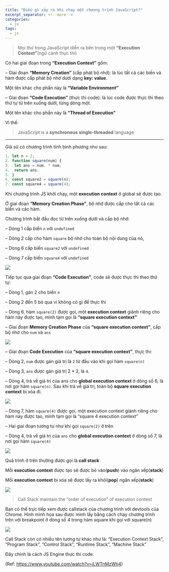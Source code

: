 ```yaml
---
title: "Điều gì xảy ra khi chạy một chương trình JavaScript?"
excerpt_separator: <!--more-->
categories:
  - js
tags:
  - js
---
```


> Mọi thứ trong JavaScript diễn ra bên trong một **“Execution Context”**(ngữ cảnh thực thi)

Có hai giai đoạn trong **“Execution Context”** gồm:

– Giai đoạn **“Memory Creation”** (cấp phát bộ nhớ): là lúc tất cả các biến và hàm được cấp phát bộ nhớ dưới dạng **key: value**. 

   Một tên khác cho phần này là **“Variable Environment”**

– Giai đoạn **“Code Execution”** (thực thi code): là lúc code được thực thi theo thứ tự từ trên xuống dưới, từng dòng một.

   Một tên khác cho phần này là **“Thread of Execution"**

Vì thế:

> JavaScript is a **synchronous** **single-threaded** language

---

Giả sử có chương trình tính bình phương như sau:

```js
1. let n = 2;
2. function square(num) {
3. 	let ans = num. * num;
4. 	return ans;
5. }
6. const square2 = square(n);
7. const square4 = square(4);
```

Khi chương trình JS khởi chạy, một **execution context** ở global sẽ được tạo. 

Ở giai đoạn **“Memory Creation Phase”**, bộ nhớ được cấp cho tất cả các biến và các hàm. 

Chương trình bắt đầu đọc từ trên xuống dưới và cấp bộ nhớ:

– Dòng 1 cấp biến `n` với `undefined`

– Dòng 2 cấp cho hàm `square` bộ nhớ cho toàn bộ nội dung của nó,

– Dòng 6 cấp biến `square2` với `undefined`

– Dòng 7 cấp biến `square4` với `undefined`

![](https://i0.wp.com/beautyoncode.com/wp-content/uploads/2022/08/js-execute1.png)

Tiếp tục qua giai đoạn **“Code Execution”**, code sẽ được thực thi theo thứ tự:

– Dòng 1, gán 2 cho biến `n`

– Dòng 2 đến 5 bỏ qua vì không có gì để thực thi

– Dòng 6, hàm `square(2)` được gọi, một **execution context** giành riêng cho hàm này được tạo, mình tạm gọi là **“square execution context”**

  – Giai đoạn **Memory Creation Phase** của **“square execution context”**, cấp bộ nhớ cho `num` và `ans`
  
  ![](https://i1.wp.com/beautyoncode.com/wp-content/uploads/2022/08/js-execute2.png)
  
  – Giai đoạn **Code Execution** của **“square execution context”**, thực thi:

  – Dòng 2, `num` được gán giá trị là `2` từ đầu vào khi gọi hàm `square(n)`

   – Dòng 3, `ans` được gán giá trị 2 * 2, là `4`.

   – Dòng 4, trả về giá trị của ans cho **global execution context** ở dòng số 6, là nơi gọi hàm `square(n)`. Sau khi trả về giá trị, toàn bộ **square execution context** bị xóa đi.
  
  ![](https://i2.wp.com/beautyoncode.com/wp-content/uploads/2022/08/js-execute3.png)
  
  – Dòng 7, hàm `square(4)` được gọi, một execution context giành riêng cho hàm này được tạo, mình tạm gọi là “square 4 execution context”

  – Hai giai đoạn tương tự như khi gọi `square(2)` ở trên

  – Dòng 4, trả về giá trị của `ans` cho **global execution context** ở dòng số 7, là nơi gọi hàm `square(4)`

![](https://i1.wp.com/beautyoncode.com/wp-content/uploads/2022/08/js-execute-4.png)

Quá trình ở trên thường được gọi là **call stack**

Mỗi **execution context** được tạo sẽ được bỏ vào(**push**) vào ngăn xếp(**stack**)

Mỗi **execution context** bị xóa sẽ được lấy ra khỏi(**pop**) ngăn xếp(**stack**)

![](https://i2.wp.com/beautyoncode.com/wp-content/uploads/2022/08/js-execute5.png)

> Call Stack maintain the “order of execution” of execution context

Bạn có thể trực tiếp xem được callstack của chương trình với devtools của Chrome. Hình minh họa sau được mình lấy bằng cách chạy chương trình trên với breakpoint ở dòng số 4 trong hàm square khi gọi với square(n)

![](https://i0.wp.com/beautyoncode.com/wp-content/uploads/2022/08/call-stack.png)

Call Stack còn có nhiều tên tương tự khác như là: “Execution Context Stack”, “Program Stack”, “Control Stack”, “Runtime Stack”, “Machine Stack”

Đây chính là cách JS Engine thực thi code.

(Ref: https://www.youtube.com/watch?v=iLWTnMzWtj4)